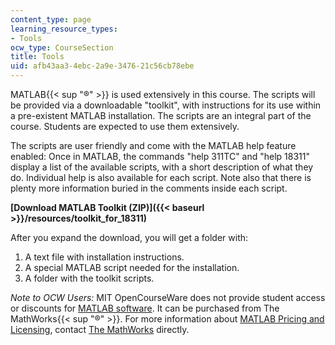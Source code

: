 ```yaml
---
content_type: page
learning_resource_types:
- Tools
ocw_type: CourseSection
title: Tools
uid: afb43aa3-4ebc-2a9e-3476-21c56cb78ebe
---
```


MATLAB{{< sup "®" >}} is used extensively in this course. The scripts will be provided via a downloadable "toolkit", with instructions for its use within a pre-existent MATLAB installation. The scripts are an integral part of the course. Students are expected to use them extensively.

The scripts are user friendly and come with the MATLAB help feature enabled: Once in MATLAB, the commands "help 311TC" and "help 18311" display a list of the available scripts, with a short description of what they do. Individual help is also available for each script. Note also that there is plenty more information buried in the comments inside each script.

**[Download MATLAB Toolkit (ZIP)]({{< baseurl >}}/resources/toolkit_for_18311)**

After you expand the download, you will get a folder with:

1.  A text file with installation instructions.
2.  A special MATLAB script needed for the installation.
3.  A folder with the toolkit scripts.

_Note to OCW Users:_ MIT OpenCourseWare does not provide student access or discounts for [MATLAB software](http://www.mathworks.com/products/matlab/). It can be purchased from The MathWorks{{< sup "®" >}}. For more information about [MATLAB Pricing and Licensing](http://www.mathworks.com/products/matlab/pricing_licensing.html?s_iid=ML2012_pricing_a#commercial_use), contact [The MathWorks](http://www.mathworks.com/index.html) directly.